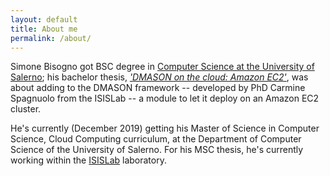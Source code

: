 ```yaml
---
layout: default
title: About me
permalink: /about/
---
```


Simone Bisogno got BSC degree in [Computer Science at the University of Salerno](https://www.di.unisa.it/); his bachelor thesis, [_'DMASON on the cloud: Amazon EC2'_](/assets/files/bsc_thesis.pdf), was about adding to the DMASON framework -- developed by PhD Carmine Spagnuolo from the ISISLab -- a module to let it deploy on an Amazon EC2 cluster.

He's currently (December 2019) getting his Master of Science in Computer Science, Cloud Computing curriculum, at the Department of Computer Science of the University of Salerno. For his MSC thesis, he's currently working within the [ISISLab](http://www.isislab.it) laboratory.
